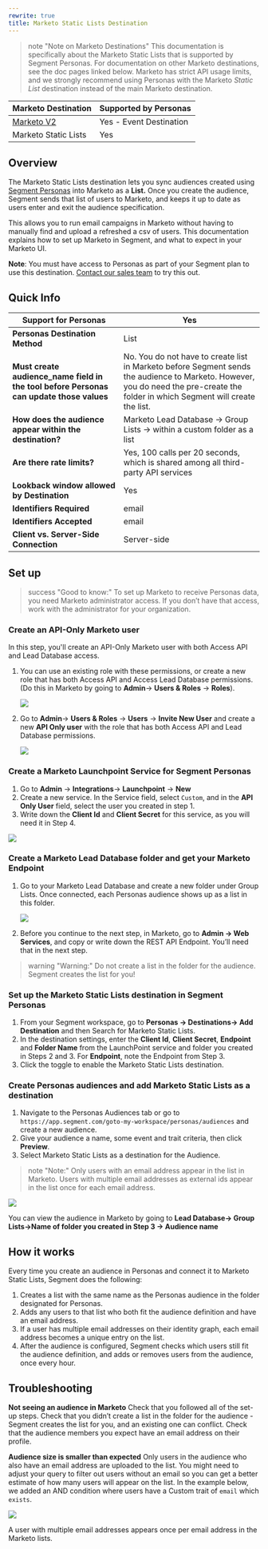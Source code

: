 ```yaml
---
rewrite: true
title: Marketo Static Lists Destination
---
```


> note "Note on Marketo Destinations"
> This documentation is specifically about the Marketo Static Lists that is supported by Segment Personas. For documentation on other Marketo destinations, see the doc pages linked below. Marketo has strict API usage limits, and we strongly recommend using Personas with the Marketo *Static List* destination instead of the main Marketo destination.

| **Marketo Destination**                                          | **Supported by Personas** |
| ---------------------------------------------------------------- | ------------------------- |
| [Marketo V2](/docs/connections/destinations/catalog/marketo-v2/) | Yes - Event Destination   |
| Marketo Static Lists                                             | Yes                       |



## Overview

The Marketo Static Lists destination lets you sync audiences created using [Segment Personas](/docs/personas) into Marketo as a **List.** Once you create the audience, Segment sends that list of users to Marketo, and keeps it up to date as users enter and exit the audience specification.

This allows you to run email campaigns in Marketo without having to manually find and upload a refreshed a csv of users. This documentation explains how to set up Marketo in Segment, and what to expect in your Marketo UI.

**Note**: You must have access to Personas as part of your Segment plan to use this destination. [Contact our sales team](https://segment.com/demo/) to try this out.


## Quick Info

| **Support for Personas**                                                                | Yes                                                                                                                                                                               |
| --------------------------------------------------------------------------------------- | --------------------------------------------------------------------------------------------------------------------------------------------------------------------------------- |
| **Personas Destination Method**                                                         | List                                                                                                                                                                              |
| **Must create audience_name field in the tool before Personas can update those values** | No. You do not have to create list in Marketo before Segment sends the audience to Marketo. However, you do need the pre-create the folder in which Segment will create the list. |
| **How does the audience appear within the destination?**                                | Marketo Lead Database → Group Lists → within a custom folder as a list                                                                                                            |
| **Are there rate limits?**                                                              | Yes, 100 calls per 20 seconds, which is shared among all third-party API services                                                                                                 |
| **Lookback window allowed by Destination**                                              | Yes                                                                                                                                                                               |
| **Identifiers Required**                                                                | email                                                                                                                                                                             |
| **Identifiers Accepted**                                                                | email                                                                                                                                                                             |
| **Client vs. Server-Side Connection**                                                   | Server-side                                                                                                                                                                       |

## Set up

> success "Good to know:"
> To set up Marketo to receive Personas data, you need Marketo administrator access. If you don’t have that access, work with the administrator for your organization.

### Create an API-Only Marketo user

In this step, you'll create an API-Only Marketo user with both Access API and Lead Database access.

1. You can use an existing role with these permissions, or create a new role that has both Access API and Access Lead Database permissions. (Do this in Marketo by going to **Admin**→ **Users & Roles** → **Roles**).

   ![](images/marketosl-create-new-role.png)

2. Go to **Admin**→ **Users & Roles** → **Users** → **Invite New User** and create a new **API Only user** with the role that has both Access API and Lead Database permissions.

   ![](images/marketosl-perms.png)


### Create a Marketo Launchpoint Service for Segment Personas

1. Go to **Admin** → **Integrations**→ **Launchpoint** → **New**
2. Create a new service. In the Service field, select `Custom`, and in the **API Only User** field, select the user you created in step 1.
3. Write down the **Client Id** and **Client Secret** for this service, as you will need it in Step 4.

![](images/marketosl-newservice.png)



### Create a Marketo Lead Database folder and get your Marketo Endpoint

1. Go to your Marketo Lead Database and create a new folder under Group Lists. Once connected, each Personas audience shows up as a list in this folder.


   ![](images/marketosl-newfolder.png)

2. Before you continue to the next step, in Marketo, go to **Admin → Web Services**, and copy or write down the REST API Endpoint. You’ll need that in the next step.

> warning "Warning:"
> Do not create a list in the folder for the audience. Segment creates the list for you!

### Set up the Marketo Static Lists destination in Segment Personas

1. From your Segment workspace, go to **Personas → Destinations→ Add Destination** and then Search for Marketo Static Lists.
2. In the destination settings, enter the **Client Id**, **Client Secret**, **Endpoint** and **Folder Name** from the LaunchPoint service and folder you created in Steps 2 and 3. For **Endpoint**, note the Endpoint from Step 3.
3. Click the toggle to enable the Marketo Static Lists destination.



### Create Personas audiences and add Marketo Static Lists as a destination

1. Navigate to the Personas Audiences tab or go to `https://app.segment.com/goto-my-workspace/personas/audiences` and create a new audience.
2. Give your audience a name, some event and trait criteria, then click **Preview**.
3. Select Marketo Static Lists as a destination for the Audience.

> note "Note:"
> Only users with an email address appear in the list in Marketo. Users with multiple email addresses as external ids appear in the list once for each email address.

![](images/marketosl-leads.png)

You can view the audience in Marketo by going to **Lead Database→ Group Lists→Name of folder you created in Step 3 → Audience name**

## How it works

Every time you create an audience in Personas and connect it to Marketo Static Lists, Segment does the following:

1. Creates a list with the same name as the Personas audience in the folder designated for Personas.
2. Adds any users to that list who both fit the audience definition and have an email address.
3. If a user has multiple email addresses on their identity graph, each email address becomes a unique entry on the list.
4. After the audience is configured, Segment checks which users still fit the audience definition, and adds or removes users from the audience, once every hour.


## Troubleshooting

**Not seeing an audience in Marketo**
Check that you followed all of the set-up steps.
Check that you didn’t create a list in the folder for the audience - Segment creates the list for you, and an existing one can conflict.
Check that the audience members you expect have an email address on their profile.

**Audience size is smaller than expected**
Only users in the audience who also have an email address are uploaded to the list. You might need to adjust your query to filter out users without an email so you can get a better estimate of how many users will appear on the list. In the example below, we added an AND condition where users have a Custom trait of `email` which `exists`.

![](images/personas-add-emailtrait.png)

A user with multiple email addresses appears once per email address in the Marketo lists.
